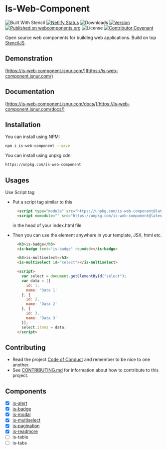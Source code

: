 
# Is-Web-Component

![Built With Stencil](https://img.shields.io/badge/-Built%20With%20Stencil-16161d.svg?logo=data%3Aimage%2Fsvg%2Bxml%3Bbase64%2CPD94bWwgdmVyc2lvbj0iMS4wIiBlbmNvZGluZz0idXRmLTgiPz4KPCEtLSBHZW5lcmF0b3I6IEFkb2JlIElsbHVzdHJhdG9yIDE5LjIuMSwgU1ZHIEV4cG9ydCBQbHVnLUluIC4gU1ZHIFZlcnNpb246IDYuMDAgQnVpbGQgMCkgIC0tPgo8c3ZnIHZlcnNpb249IjEuMSIgaWQ9IkxheWVyXzEiIHhtbG5zPSJodHRwOi8vd3d3LnczLm9yZy8yMDAwL3N2ZyIgeG1sbnM6eGxpbms9Imh0dHA6Ly93d3cudzMub3JnLzE5OTkveGxpbmsiIHg9IjBweCIgeT0iMHB4IgoJIHZpZXdCb3g9IjAgMCA1MTIgNTEyIiBzdHlsZT0iZW5hYmxlLWJhY2tncm91bmQ6bmV3IDAgMCA1MTIgNTEyOyIgeG1sOnNwYWNlPSJwcmVzZXJ2ZSI%2BCjxzdHlsZSB0eXBlPSJ0ZXh0L2NzcyI%2BCgkuc3Qwe2ZpbGw6I0ZGRkZGRjt9Cjwvc3R5bGU%2BCjxwYXRoIGNsYXNzPSJzdDAiIGQ9Ik00MjQuNywzNzMuOWMwLDM3LjYtNTUuMSw2OC42LTkyLjcsNjguNkgxODAuNGMtMzcuOSwwLTkyLjctMzAuNy05Mi43LTY4LjZ2LTMuNmgzMzYuOVYzNzMuOXoiLz4KPHBhdGggY2xhc3M9InN0MCIgZD0iTTQyNC43LDI5Mi4xSDE4MC40Yy0zNy42LDAtOTIuNy0zMS05Mi43LTY4LjZ2LTMuNkgzMzJjMzcuNiwwLDkyLjcsMzEsOTIuNyw2OC42VjI5Mi4xeiIvPgo8cGF0aCBjbGFzcz0ic3QwIiBkPSJNNDI0LjcsMTQxLjdIODcuN3YtMy42YzAtMzcuNiw1NC44LTY4LjYsOTIuNy02OC42SDMzMmMzNy45LDAsOTIuNywzMC43LDkyLjcsNjguNlYxNDEuN3oiLz4KPC9zdmc%2BCg%3D%3D&colorA=16161d&style=flat-square) [![Netlify Status](https://api.netlify.com/api/v1/badges/4ad79586-5e59-43cc-ba9f-3de9fc05045a/deploy-status)](https://app.netlify.com/sites/is-web-component/deploys) ![Downloads](https://img.shields.io/npm/dm/is-web-component.svg)
 [![Version](https://img.shields.io/npm/v/is-web-component.svg)](https://www.npmjs.com/package/is-web-component) [![Published on webcomponents.org](https://img.shields.io/badge/webcomponents.org-published-blue.svg)](https://www.webcomponents.org/element/is-web-component) ![License](https://img.shields.io/npm/l/is-web-component.svg) [![Contributor Covenant](https://img.shields.io/badge/Contributor%20Covenant-v1.4%20adopted-ff69b4.svg)](CODE_OF_CONDUCT.md)


Open source web components for building web applications. Build on top [StencilJS](https://stenciljs.com).

## Demonstration

[https://is-web-component.isnur.com/](https://is-web-component.isnur.com/)

## Documentation

[https://is-web-component.isnur.com/docs/](https://is-web-component.isnur.com/docs/)

## Installation

You can install using NPM:

```bash
npm i is-web-component --save
```

You can install using unpkg cdn:

```html
https://unpkg.com/is-web-component
```

## Usages

Use Script tag

- Put a script tag similar to this

  ```html
    <script type="module" src="https://unpkg.com/is-web-component@latest/dist/is-web-component/is-web-component.esm.js"></script>
    <script nomodule="" src="https://unpkg.com/is-web-component@latest/dist/is-web-component/is-web-component.js"></script>
  ```
  
  in the head of your index.html file
- Then you can use the element anywhere in your template, JSX, html etc.

  ```html
    <h3>is-badge</h3>
    <is-badge text="is-badge" rounded></is-badge>

    <h3>is-multiselect</h3>
    <is-multiselect id="select"></is-multiselect>
  
    <script>
      var select = document.getElementById("select");
      var data = [{
        id: 1,
        name: 'Data 1'
      }, {
        id: 2,
        name: 'Data 2'
      }, {
        id: 3,
        name: 'Data 3'
      }];
      select.items = data;
    </script>
  ```

## Contributing

* Read the project [Code of Conduct](CODE_OF_CONDUCT.md) and remember to be nice to one another.
* See [CONTRIBUTING.md](CONTRIBUTING.md) for information about how to contribute to this project.

## Components

- [x] [is-alert](src/components/alert/readme.md)
- [x] [is-badge](src/components/badge/readme.md)
- [x] [is-modal](src/components/modal/readme.md)
- [x] [is-multiselect](src/components/multiselect/readme.md)
- [x] [is-pagination](src/components/pagination/readme.md)
- [x] [is-readmore](src/components/readmore/readme.md)
- [ ] is-table
- [ ] is-tabs
